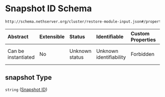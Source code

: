 # Snapshot ID Schema

```txt
http://schema.nethserver.org/cluster/restore-module-input.json#/properties/snapshot
```



| Abstract            | Extensible | Status         | Identifiable            | Custom Properties | Additional Properties | Access Restrictions | Defined In                                                                              |
| :------------------ | :--------- | :------------- | :---------------------- | :---------------- | :-------------------- | :------------------ | :-------------------------------------------------------------------------------------- |
| Can be instantiated | No         | Unknown status | Unknown identifiability | Forbidden         | Allowed               | none                | [restore-module-input.json\*](cluster/restore-module-input.json "open original schema") |

## snapshot Type

`string` ([Snapshot ID](restore-module-input-1-properties-snapshot-id.md))
